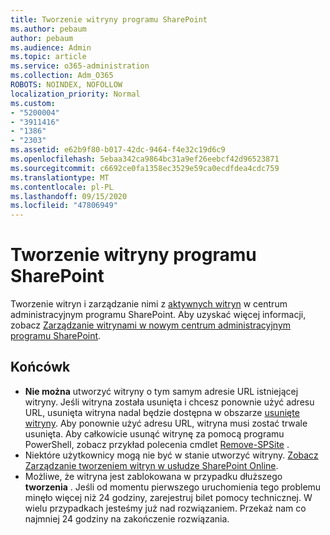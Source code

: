 ```yaml
---
title: Tworzenie witryny programu SharePoint
ms.author: pebaum
author: pebaum
ms.audience: Admin
ms.topic: article
ms.service: o365-administration
ms.collection: Adm_O365
ROBOTS: NOINDEX, NOFOLLOW
localization_priority: Normal
ms.custom:
- "5200004"
- "3911416"
- "1386"
- "2303"
ms.assetid: e62b9f80-b017-42dc-9464-f4e32c19d6c9
ms.openlocfilehash: 5ebaa342ca9864bc31a9ef26eebcf42d96523871
ms.sourcegitcommit: c6692ce0fa1358ec3529e59ca0ecdfdea4cdc759
ms.translationtype: MT
ms.contentlocale: pl-PL
ms.lasthandoff: 09/15/2020
ms.locfileid: "47806949"
---
```

# <a name="create-a-sharepoint-site"></a>Tworzenie witryny programu SharePoint

Tworzenie witryn i zarządzanie nimi z [aktywnych witryn](https://admin.microsoft.com/sharepoint?page=sitemanagement&modern=true) w centrum administracyjnym programu SharePoint. Aby uzyskać więcej informacji, zobacz [Zarządzanie witrynami w nowym centrum administracyjnym programu SharePoint](https://docs.microsoft.com/sharepoint/manage-site-creation). 

## <a name="tips"></a>Końcówk

- **Nie można** utworzyć witryny o tym samym adresie URL istniejącej witryny. Jeśli witryna została usunięta i chcesz ponownie użyć adresu URL, usunięta witryna nadal będzie dostępna w obszarze [usunięte witryny](https://admin.microsoft.com/sharepoint?page=recyclebin&modern=true). Aby ponownie użyć adresu URL, witryna musi zostać trwale usunięta. Aby całkowicie usunąć witrynę za pomocą programu PowerShell, zobacz przykład polecenia cmdlet [Remove-SPSite](https://docs.microsoft.com/sharepoint/manage-sites-in-new-admin-center#delete-a-site) .
- Niektóre użytkownicy mogą nie być w stanie utworzyć witryny. [Zobacz Zarządzanie tworzeniem witryn w usłudze SharePoint Online](https://docs.microsoft.com/sharepoint/manage-site-creation).
- Możliwe, że witryna jest zablokowana w przypadku dłuższego **tworzenia** . Jeśli od momentu pierwszego uruchomienia tego problemu minęło więcej niż 24 godziny, zarejestruj bilet pomocy technicznej. W wielu przypadkach jesteśmy już nad rozwiązaniem. Przekaż nam co najmniej 24 godziny na zakończenie rozwiązania.
